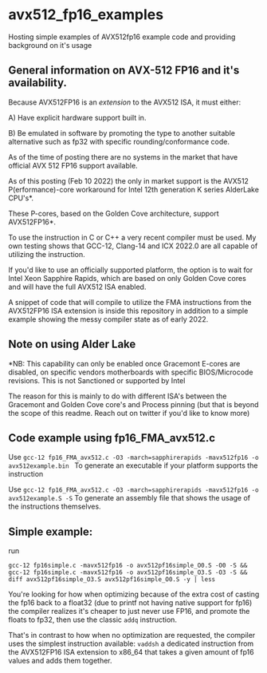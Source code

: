 # avx512_fp16_examples
Hosting simple examples of AVX512fp16 example code and providing background on it's usage


## General information on AVX-512 FP16 and it's availability.
Because AVX512FP16 is an *extension* to the AVX512 ISA, it must either:

A) Have explicit hardware support built in.

B) Be emulated in software by promoting the type to another suitable alternative such as fp32 with specific rounding/conformance code.

As of the time of posting there are no systems in the market that have official AVX 512 FP16 support available. 

As of this posting (Feb 10 2022) the only in market support is the AVX512 P(erformance)-core workaround for Intel 12th generation K series AlderLake CPU's*. 

These P-cores, based on the Golden Cove architecture, support AVX512FP16*. 

To use the instruction in C or C++ a very recent compiler must be used. My own testing shows that GCC-12, Clang-14 and ICX 2022.0 are all capable of utilizing the instruction.

If you'd like to use an officially supported platform, the option is to wait for Intel Xeon Sapphire Rapids, which are based on only Golden Cove cores and will have the full AVX512 ISA enabled. 


A snippet of code that will compile to utilize the FMA instructions from the AVX512FP16 ISA extension is inside this repository in addition to a simple example showing the messy compiler state as of early 2022.  

## Note on using Alder Lake
*NB: This capability can only be enabled once Gracemont E-cores are disabled, on specific vendors motherboards with specific BIOS/Microcode revisions. This is not Sanctioned or supported by Intel


The reason for this is mainly to do with different ISA's between the Gracemont and Golden Cove core's and Process pinning (but that is beyond the scope of this readme. Reach out on twitter if you'd like to know more) 

## Code example using fp16_FMA_avx512.c 

Use `gcc-12 fp16_FMA_avx512.c -O3 -march=sapphirerapids -mavx512fp16 -o avx512example.bin `
To generate an executable if your platform supports the instruction

Use `gcc-12 fp16_FMA_avx512.c -O3 -march=sapphirerapids -mavx512fp16 -o avx512example.S -S`
To generate an assembly file that shows the usage of the instructions themselves.





## Simple example:

run 
```
gcc-12 fp16simple.c -mavx512fp16 -o avx512pf16simple_O0.S -O0 -S && gcc-12 fp16simple.c -mavx512fp16 -o avx512pf16simple_O3.S -O3 -S && diff avx512pf16simple_O3.S avx512pf16simple_O0.S -y | less
```
You're looking for how when optimizing because of the extra cost of casting the fp16 back to a float32 (due to printf not having native support for fp16) the compiler realizes it's cheaper to just never use FP16, and promote the floats to fp32, then use the classic  `addq` instruction. 

That's in contrast to how when no optimization are requested, the compiler uses the simplest instruction available: `vaddsh` a dedicated instruction from the AVX512FP16 ISA extension to x86_64 that takes a given amount of fp16 values and adds them together. 
